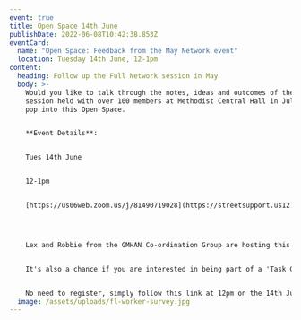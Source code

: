 ```yaml
---
event: true
title: Open Space 14th June
publishDate: 2022-06-08T10:42:38.853Z
eventCard:
  name: "Open Space: Feedback from the May Network event"
  location: Tuesday 14th June, 12-1pm
content:
  heading: Follow up the Full Network session in May
  body: >-
    Would you like to talk through the notes, ideas and outcomes of the Network
    session held with over 100 members at Methodist Central Hall in July? If so,
    pop into this Open Space.


    **Event Details**:


    Tues 14th June


    12-1pm


    [https://us06web.zoom.us/j/81490719028](https://streetsupport.us12.list-manage.com/track/click?u=da9a1d4bb2b1a69a981456972&id=6774dff4cc&e=20f4d60d20)




    Lex and Robbie from the GMHAN Co-ordination Group are hosting this Open Space to review the notes which came out of that session and put a bit more flesh on the bones for anyone who wants to go a bit deeper.


    It's also a chance if you are interested in being part of a 'Task Group' to ask questions about what is involved. All welcome for as long or as short as you are able to join.


    No need to register, simply follow this link at 12pm on the 14th June to join in: [https://us06web.zoom.us/j/81490719028](https://streetsupport.us12.list-manage.com/track/click?u=da9a1d4bb2b1a69a981456972&id=6774dff4cc&e=20f4d60d20)
  image: /assets/uploads/fl-worker-survey.jpg
---
```

